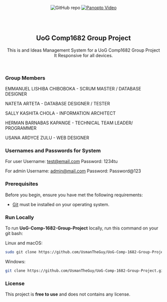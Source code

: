 <div align="center">
  
  ![GitHub repo](https://github.com/UsmanTheGuy/UoG-Comp-1682-Group-Project)
  [![Panopto Video](#)](#)

  <br />
  <br />

  <h2 align="center">UoG Comp1682 Group Project </h2>

  

 This is and Ideas Management System for a UoG Comp1682 Group Project <br /> It Responsive for all devices.

</div>

<br />

### Group Members
EMMANUEL LISHIBA CHIBOBOKA - SCRUM MASTER / DATABASE DESIGNER

NATETA ARTETA - DATABASE DESIGNER / TESTER

SALLY KASHITA CHOLA - INFORMATION ARCHITECT

HERMAN BARNABAS KAPANGE - TECHNICAL TEAM LEADER/ PROGRAMMER

USANA ARDYCE ZULU - WEB DESIGNER


### Usernames and Passwords for System
For user 
Username: test@email.com
Password: 1234tu

For admin 
Username: admin@mail.com
Password: Password@123

### Prerequisites

Before you begin, ensure you have met the following requirements:

* [Git](https://git-scm.com/downloads "Download Git") must be installed on your operating system.

### Run Locally

To run **UoG-Comp-1682-Group-Project** locally, run this command on your git bash:

Linux and macOS:

```bash
sudo git clone https://github.com/UsmanTheGuy/UoG-Comp-1682-Group-Project.git
```

Windows:

```bash
git clone https://github.com/UsmanTheGuy/UoG-Comp-1682-Group-Project.git
```

### License
This project is **free to use** and does not contains any license.

